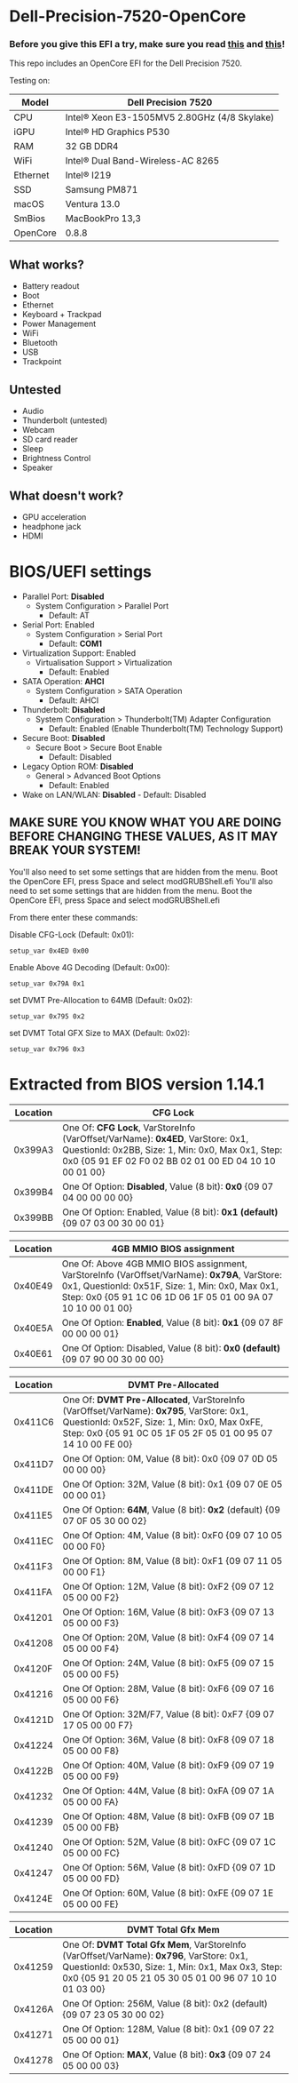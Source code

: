 # Dell-Precision-7520-OpenCore
 
### Before you give this EFI a try, make sure you read [this](#BIOS/UEFI-Settings) and [this](#Generating-your-own-serial-and-Editing-ROM)!

This repo includes an OpenCore EFI for the Dell Precision 7520.

Testing on:

Model | Dell Precision 7520
------------- | ---------------
CPU | Intel® Xeon E3-1505MV5 2.80GHz (4/8 Skylake)
iGPU | Intel® HD Graphics P530
RAM | 32 GB DDR4
WiFi | Intel® Dual Band-Wireless-AC 8265
Ethernet | Intel® I219
SSD | Samsung PM871
macOS | Ventura 13.0
SmBios|	MacBookPro 13,3
OpenCore | 0.8.8

## What works?

- Battery readout
- Boot
- Ethernet
- Keyboard + Trackpad
- Power Management
- WiFi
- Bluetooth
- USB
- Trackpoint

## Untested

- Audio
- Thunderbolt (untested)
- Webcam
- SD card reader
- Sleep
- Brightness Control
- Speaker

## What doesn't work?

- GPU acceleration
- headphone jack
- HDMI




# BIOS/UEFI settings

- Parallel Port: **Disabled**
	- System Configuration > Parallel Port
		- Default: AT
- Serial Port: Enabled
	- System Configuration > Serial Port
		- Default: **COM1**
- Virtualization Support: Enabled
	- Virtualisation Support > Virtualization
		- Default:  Enabled
- SATA Operation: **AHCI**
	- System Configuration > SATA Operation
		- Default: AHCI
- Thunderbolt: **Disabled**
	- System Configuration > Thunderbolt(TM) Adapter Configuration
		- Default: Enabled (Enable Thunderbolt(TM) Technology Support)
- Secure Boot: **Disabled**
	- Secure Boot > Secure Boot Enable
		- Default: Disabled
- Legacy Option ROM: **Disabled**
	- General > Advanced Boot Options
		- Default: Enabled
- Wake on LAN/WLAN: **Disabled**
		- Default: Disabled

## MAKE SURE YOU KNOW WHAT YOU ARE DOING BEFORE CHANGING THESE VALUES, AS IT MAY BREAK YOUR SYSTEM!
You'll also need to set some settings that are hidden from the menu.
Boot the OpenCore EFI, press Space and select modGRUBShell.efi
You'll also need to set some settings that are hidden from the menu. Boot the OpenCore EFI, press Space and select modGRUBShell.efi

From there enter these commands:

Disable CFG-Lock (Default:	0x01):
```
setup_var 0x4ED 0x00
```

Enable Above 4G Decoding (Default:	0x00):
```
setup_var 0x79A 0x1
```

set DVMT Pre-Allocation to 64MB (Default:	0x02):
```
setup_var 0x795 0x2
```

set DVMT Total GFX Size to MAX (Default:	0x02):
```
setup_var 0x796 0x3
```



# Extracted from BIOS version 1.14.1

Location | CFG Lock
------------- | ---------------
0x399A3 |			One Of: **CFG Lock**, VarStoreInfo (VarOffset/VarName): **0x4ED**, VarStore: 0x1, QuestionId: 0x2BB, Size: 1, Min: 0x0, Max 0x1, Step: 0x0 {05 91 EF 02 F0 02 BB 02 01 00 ED 04 10 10 00 01 00}
0x399B4 |			One Of Option: **Disabled**, Value (8 bit): **0x0** {09 07 04 00 00 00 00}
0x399BB |			One Of Option: Enabled, Value (8 bit): **0x1 (default)** {09 07 03 00 30 00 01}

Location | 4GB MMIO BIOS assignment
------------- | ---------------
0x40E49 |			One Of: Above 4GB MMIO BIOS assignment, VarStoreInfo (VarOffset/VarName): **0x79A**, VarStore: 0x1, QuestionId: 0x51F, Size: 1, Min: 0x0, Max 0x1, Step: 0x0 {05 91 1C 06 1D 06 1F 05 01 00 9A 07 10 10 00 01 00}
0x40E5A |			One Of Option: **Enabled**, Value (8 bit): **0x1** {09 07 8F 00 00 00 01}
0x40E61 |			One Of Option: Disabled, Value (8 bit): **0x0 (default)** {09 07 90 00 30 00 00}

Location | DVMT Pre-Allocated
------------- | ---------------
0x411C6 |				One Of: **DVMT Pre-Allocated**, VarStoreInfo (VarOffset/VarName): **0x795**, VarStore: 0x1, QuestionId: 0x52F, Size: 1, Min: 0x0, Max 0xFE, Step: 0x0 {05 91 0C 05 1F 05 2F 05 01 00 95 07 14 10 00 FE 00}
0x411D7 |				One Of Option: 0M, Value (8 bit): 0x0 {09 07 0D 05 00 00 00}
0x411DE |				One Of Option: 32M, Value (8 bit): 0x1 {09 07 0E 05 00 00 01}
0x411E5 |				One Of Option: **64M**, Value (8 bit): **0x2** (default) {09 07 0F 05 30 00 02}
0x411EC |				One Of Option: 4M, Value (8 bit): 0xF0 {09 07 10 05 00 00 F0}
0x411F3 |				One Of Option: 8M, Value (8 bit): 0xF1 {09 07 11 05 00 00 F1}
0x411FA |				One Of Option: 12M, Value (8 bit): 0xF2 {09 07 12 05 00 00 F2}
0x41201 |				One Of Option: 16M, Value (8 bit): 0xF3 {09 07 13 05 00 00 F3}
0x41208 |			One Of Option: 20M, Value (8 bit): 0xF4 {09 07 14 05 00 00 F4}
0x4120F |				One Of Option: 24M, Value (8 bit): 0xF5 {09 07 15 05 00 00 F5}
0x41216 |				One Of Option: 28M, Value (8 bit): 0xF6 {09 07 16 05 00 00 F6}
0x4121D |				One Of Option: 32M/F7, Value (8 bit): 0xF7 {09 07 17 05 00 00 F7}
0x41224 |				One Of Option: 36M, Value (8 bit): 0xF8 {09 07 18 05 00 00 F8}
0x4122B |			One Of Option: 40M, Value (8 bit): 0xF9 {09 07 19 05 00 00 F9}
0x41232 |				One Of Option: 44M, Value (8 bit): 0xFA {09 07 1A 05 00 00 FA}
0x41239 |			One Of Option: 48M, Value (8 bit): 0xFB {09 07 1B 05 00 00 FB}
0x41240 |			One Of Option: 52M, Value (8 bit): 0xFC {09 07 1C 05 00 00 FC}
0x41247 |				One Of Option: 56M, Value (8 bit): 0xFD {09 07 1D 05 00 00 FD}
0x4124E |				One Of Option: 60M, Value (8 bit): 0xFE {09 07 1E 05 00 00 FE}

Location | DVMT Total Gfx Mem
------------- | ---------------
0x41259 |			One Of: **DVMT Total Gfx Mem**, VarStoreInfo (VarOffset/VarName): **0x796**, VarStore: 0x1, QuestionId: 0x530, Size: 1, Min: 0x1, Max 0x3, Step: 0x0 {05 91 20 05 21 05 30 05 01 00 96 07 10 10 01 03 00}
0x4126A |			One Of Option: 256M, Value (8 bit): 0x2 (default) {09 07 23 05 30 00 02}
0x41271 |				One Of Option: 128M, Value (8 bit): 0x1 {09 07 22 05 00 00 01}
0x41278 |				One Of Option: **MAX**, Value (8 bit): **0x3** {09 07 24 05 00 00 03}


